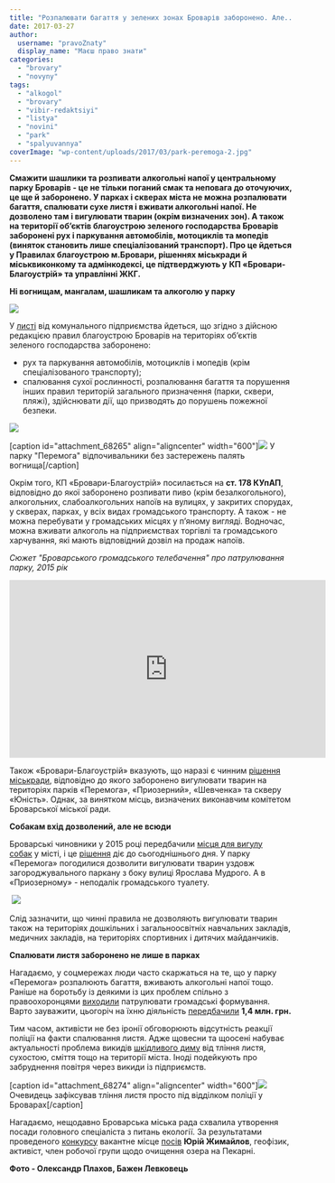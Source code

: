 ```yaml
---
title: "Розпалювати багаття у зелених зонах Броварів заборонено. Але..."
date: 2017-03-27
author: 
  username: "pravoZnaty"
  display_name: "Маєш право знати"
categories: 
  - "brovary"
  - "novyny"
tags: 
  - "alkogol"
  - "brovary"
  - "vibir-redaktsiyi"
  - "listya"
  - "novini"
  - "park"
  - "spalyuvannya"
coverImage: "wp-content/uploads/2017/03/park-peremoga-2.jpg"
---
```


**Смажити шашлики та розпивати алкогольні напої у центральному парку Броварів - це не тільки поганий смак та неповага до оточуючих, це ще й заборонено. У парках і скверах міста не можна розпалювати багаття, спалювати сухе листя і вживати алкогольні напої. Не дозволено там і вигулювати тварин (окрім визначених зон). А також на території об’єктів благоустрою зеленого господарства Броварів заборонені рух і паркування автомобілів, мотоциклів та мопедів (виняток становить лише спеціалізований транспорт). Про це йдеться у Правилах благоустрою м.Бровари, рішеннях міськради й міськвиконкому та адмінкодексі, це підтверджують у** **КП «Бровари-Благоустрій» та управлінні ЖКГ.**

**Ні вогнищам, мангалам, шашликам та алкоголю у парку**

[![](https://mpz.brovary.org/wp-content/uploads/2017/03/17309157_1425162350889995_5923002057992100434_n.jpg)](https://mpz.brovary.org/wp-content/uploads/2017/03/17309157_1425162350889995_5923002057992100434_n.jpg)

У [листі](https://www.facebook.com/groups/brovary/permalink/1583845471645413/) від комунального підприємства йдеться, що згідно з дійсною редакцією правил благоустрою Броварів на територіях об’єктів зеленого господарства заборонено:

- рух та паркування автомобілів, мотоциклів і мопедів (крім спеціалізованого транспорту);
- спалювання сухої рослинності, розпалювання багаття та порушення інших правил територій загального призначення (парки, сквери, пляжі), здійснювати дії, що призводять до порушень пожежної безпеки.

[![](https://mpz.brovary.org/wp-content/uploads/2017/03/17499524_1425162690889961_2629613325077113572_n.jpg)](https://mpz.brovary.org/wp-content/uploads/2017/03/17499524_1425162690889961_2629613325077113572_n.jpg)

\[caption id="attachment\_68265" align="aligncenter" width="600"\][![](https://mpz.brovary.org/wp-content/uploads/2017/03/park-peremoga-3.jpg)](https://mpz.brovary.org/wp-content/uploads/2017/03/park-peremoga-3.jpg) У парку "Перемога" відпочивальники без застережень палять вогнища\[/caption\]

Окрім того, КП «Бровари-Благоустрій» посилається на **ст. 178 КУпАП**, відповідно до якої заборонено розпивати пиво (крім безалкогольного), алкогольних, слабоалкогольних напоїв на вулицях, у закритих спорудах, у скверах, парках, у всіх видах громадського транспорту. А також - не можна перебувати у громадських місцях у п’яному вигляді. Водночас, можна вживати алкоголь на підприємствах торгівлі та громадського харчування, які мають відповідний дозвіл на продаж напоїв.

_Сюжет "Броварського громадського телебачення" про патрулювання парку, 2015 рік_

<iframe src="https://www.youtube.com/embed/NN8F9syxyM8" width="560" height="315" frameborder="0" allowfullscreen="allowfullscreen"></iframe>

Також «Бровари-Благоустрій» вказують, що наразі є чинним [рішення міськради](http://brovary-rada.gov.ua/documents/25342.html), відповідно до якого заборонено вигулювати тварин на територіях парків «Перемога», «Приозерний», «Шевченка» та скверу «Юність». Однак, за винятком місць, визначених виконавчим комітетом Броварської міської ради.

**Собакам вхід дозволений, але не всюди**

Броварські чиновники у 2015 році передбачили [місця для вигулу собак](https://mpz.brovary.org/49326-2/) у місті, і це [рішення](http://brovary-rada.gov.ua/documents/11202.html) діє до сьогоднішнього дня. У парку «Перемога» погодилися дозволити вигулювати тварин уздовж загороджувального паркану з боку вулиці Ярослава Мудрого. А в «Приозерному» - неподалік громадського туалету.

 [![](https://mpz.brovary.org/wp-content/uploads/2017/03/Screenshot_30.png)](https://mpz.brovary.org/wp-content/uploads/2017/03/Screenshot_30.png)

Слід зазначити, що чинні правила не дозволяють вигулювати тварин також на територіях дошкільних і загальноосвітніх навчальних закладів, медичних закладів, на територіях спортивних і дитячих майданчиків.

**Спалювати листя заборонено не лише в парках**

Нагадаємо, у соцмережах люди часто скаржаться на те, що у парку «Перемога» розпалюють багаття, вживають алкогольні напої тощо. Раніше на боротьбу із деякими із цих проблем спільно з правоохоронцями [виходили](https://mpz.brovary.org/u-parku-peremoga-vidbuvsya-antyalkogolnyj-rejd/) патрулювати громадські формування. Варто зауважити, цьогоріч на їхню діяльність [передбачили](https://mpz.brovary.org/zabudova-lisu-groshi-na-gromadski-formuvannya-videosposterezhennya-deputaty-pidtrymaly-vse-foto/) **1,4 млн. грн.**

Тим часом, активісти не без іронії обговорюють відсутність реакції поліції на факти спалювання листя. Адже щовесни та щоосені набуває актуальності проблема викидів [шкідливого диму](https://mpz.brovary.org/u-povitri-brovariv-perevyshheno-vmist-dioksydu-azotu-u-1-5-2-razy/) від тління листя, сухостою, сміття тощо на території міста. Іноді подейкують про забруднення повітря через викиди із підприємств.

\[caption id="attachment\_68274" align="aligncenter" width="600"\][![](https://mpz.brovary.org/wp-content/uploads/2017/03/politsiya-viddilok-palaye-goryt-lystya-smittya.jpg)](https://mpz.brovary.org/wp-content/uploads/2017/03/politsiya-viddilok-palaye-goryt-lystya-smittya.jpg) Очевидець зафіксував тління листя просто під відділком поліції у Броварах\[/caption\]

Нагадаємо, нещодавно Броварська міська рада схвалила утворення посади головного спеціаліста з питань екології. За результатами проведеного [конкурсу](https://mpz.brovary.org/staly-vidomi-imena-kandydativ-na-posadu-golovnogo-ekologa-brovariv/) вакантне місце [посів](https://mpz.brovary.org/konkurs-na-posadu-golovnogo-ekologa-brovariv-vygrav-yurij-zhymajlov/) **Юрій Жимайлов**, геофізик, активіст, член робочої групи щодо очищення озера на Пекарні.

**Фото - Олександр Плахов, Бажен Левковець**
